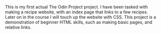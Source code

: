 This is my first actual The Odin Project project.
I have been tasked with making a recipe website, with an index page that links to a few recipes. 
Later on in the course I will touch up the website with CSS.
This project is a demonstration of beginner HTML skills, such as making basic pages, and relative links.

